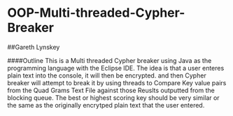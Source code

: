 # OOP-Multi-threaded-Cypher-Breaker

##Gareth Lynskey

####Outline
This is a Multi threaded Cypher breaker using Java as the programming language with the Eclipse IDE. The idea is that a user enteres plain text into the console, it will then be encrypted. and then Cypher breaker will attempt to break it by using threads to Compare Key value pairs from the Quad Grams Text File against those Reuslts outputted from the blocking queue. The best or highest scoring key should be very similar or the same as the originally encrytped plain text that the user entered.
